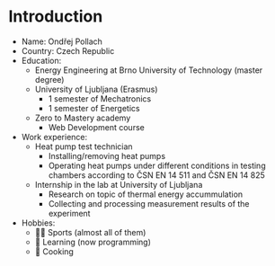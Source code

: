 # Introduction

- Name: Ondřej Pollach
- Country: Czech Republic
- Education:
  - Energy Engineering at Brno University of Technology (master degree)
  - University of Ljubljana (Erasmus)
    - 1 semester of Mechatronics
    - 1 semester of Energetics
  - Zero to Mastery academy
    - Web Development course
- Work experience:
  - Heat pump test technician
    - Installing/removing heat pumps
    - Operating heat pumps under different conditions in testing chambers 
    according to ČSN EN 14 511 and ČSN EN 14 825
  - Internship in the lab at University of Ljubljana
    - Research on topic of thermal energy accummulation
    - Collecting and processing measurement results of the experiment
- Hobbies:
  - :man_playing_handball: Sports (almost all of them)
  - :closed_book: Learning (now programming)
  - :bowl_with_spoon: Cooking
